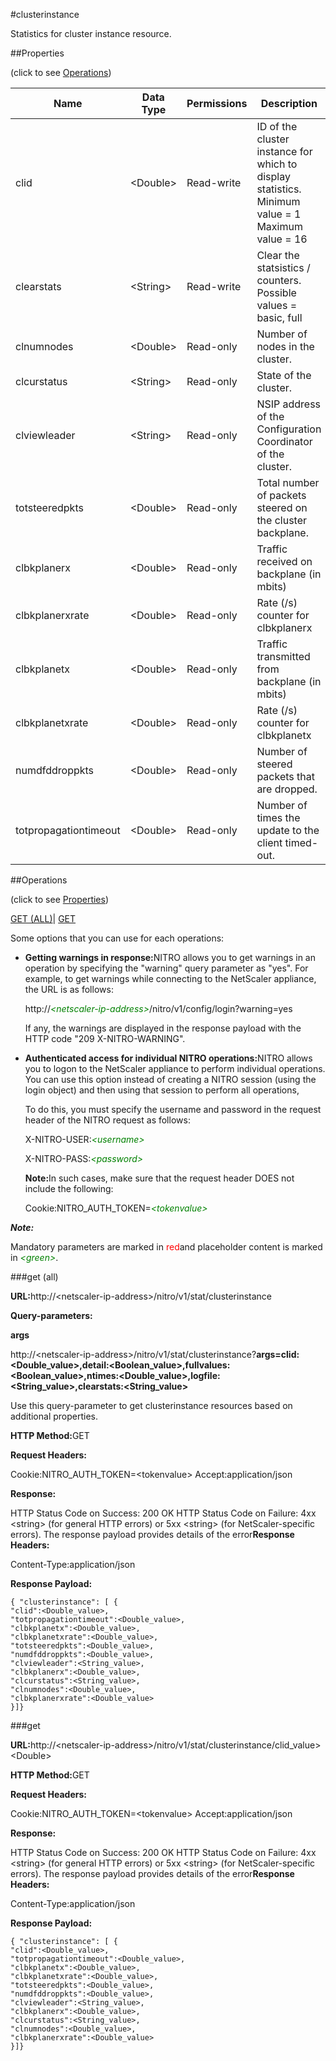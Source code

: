 #clusterinstance

Statistics for cluster instance resource.


##Properties 
<span>(click to see [Operations](#opera))</span>


<table><thead><tr><th>Name</th><th>Data Type</th><th>Permissions</th><th>Description</th></tr></thead><tbody><tr><td>clid</td><td>&lt;Double></td><td>Read-write</td><td>ID of the cluster instance for which to display statistics.<br>Minimum value = 1<br>Maximum value = 16</td></tr><tr><td>clearstats</td><td>&lt;String></td><td>Read-write</td><td>Clear the statsistics / counters.<br>Possible values = basic, full</td></tr><tr><td>clnumnodes</td><td>&lt;Double></td><td>Read-only</td><td>Number of nodes in the cluster.</td></tr><tr><td>clcurstatus</td><td>&lt;String></td><td>Read-only</td><td>State of the cluster.</td></tr><tr><td>clviewleader</td><td>&lt;String></td><td>Read-only</td><td>NSIP address of the Configuration Coordinator of the cluster.</td></tr><tr><td>totsteeredpkts</td><td>&lt;Double></td><td>Read-only</td><td>Total number of packets steered on the cluster backplane.</td></tr><tr><td>clbkplanerx</td><td>&lt;Double></td><td>Read-only</td><td>Traffic received on backplane (in mbits)</td></tr><tr><td>clbkplanerxrate</td><td>&lt;Double></td><td>Read-only</td><td>Rate (/s) counter for clbkplanerx</td></tr><tr><td>clbkplanetx</td><td>&lt;Double></td><td>Read-only</td><td>Traffic transmitted from backplane (in mbits)</td></tr><tr><td>clbkplanetxrate</td><td>&lt;Double></td><td>Read-only</td><td>Rate (/s) counter for clbkplanetx</td></tr><tr><td>numdfddroppkts</td><td>&lt;Double></td><td>Read-only</td><td>Number of steered packets that are dropped.</td></tr><tr><td>totpropagationtimeout</td><td>&lt;Double></td><td>Read-only</td><td>Number of times the update to the client timed-out.</td></tr></tbody></table>
##Operations 
<span>(click to see [Properties](#prope))</span>


[GET (ALL)](#get-)| [GET]()


Some options that you can use for each operations:
<ul><li><p><b>Getting warnings in response:</b>NITRO allows you to get warnings in an operation by specifying the "warning" query parameter as "yes". For example, to get warnings while connecting to the NetScaler appliance, the URL is as follows:</p><p>http://<span style="color:green;font-style:italic;">&lt;netscaler-ip-address&gt;</span>/nitro/v1/config/login?warning=yes</p><p>If any, the warnings are displayed in the response payload with the HTTP code "209 X-NITRO-WARNING".</p></li><li><p><b>Authenticated access for individual NITRO operations:</b>NITRO allows you to logon to the NetScaler appliance to perform individual operations. You can use this option instead of creating a NITRO session (using the login object) and then using that session to perform all operations,</p><p>To do this, you must specify the username and password in the request header of the NITRO request as follows:</p><p>X-NITRO-USER:<span style="color:green;font-style:italic;">&lt;username&gt;</span></p><p>X-NITRO-PASS:<span style="color:green;font-style:italic;">&lt;password&gt;</span></p><p><b>Note:</b>In such cases, make sure that the request header DOES not include the following:</p><p>Cookie:NITRO_AUTH_TOKEN=<span style="color:green;font-style:italic;">&lt;tokenvalue&gt;</span></p></li></ul>



***Note:*** 
Mandatory parameters are marked in <span style="color:#FF0000;">red</span>and placeholder content is marked in <span style="color:green;font-style:italic">&lt;green&gt;</span>.

###get (all)



<b>URL:</b>http://&lt;netscaler-ip-address&gt;/nitro/v1/stat/clusterinstance
<b>Query-parameters:</b>
<b>args</b>
http://&lt;netscaler-ip-address&gt;/nitro/v1/stat/clusterinstance?<b>args=clid:&lt;Double_value&gt;,detail:&lt;Boolean_value&gt;,fullvalues:&lt;Boolean_value&gt;,ntimes:&lt;Double_value&gt;,logfile:&lt;String_value&gt;,clearstats:&lt;String_value&gt;</b>
Use this query-parameter to get clusterinstance resources based on additional properties.



<b>HTTP Method:</b>GET
<b>Request Headers:</b>

Cookie:NITRO_AUTH_TOKEN=&lt;tokenvalue&gt;Accept:application/json

<b>Response:</b>
HTTP Status Code on Success: 200 OKHTTP Status Code on Failure: 4xx &lt;string&gt; (for general HTTP errors) or 5xx &lt;string&gt; (for NetScaler-specific errors). The response payload provides details of the error<b>Response Headers:</b>

Content-Type:application/json

<b>Response Payload: </b>```{ "clusterinstance": [ {"clid":<Double_value>,"totpropagationtimeout":<Double_value>,"clbkplanetx":<Double_value>,"clbkplanetxrate":<Double_value>,"totsteeredpkts":<Double_value>,"numdfddroppkts":<Double_value>,"clviewleader":<String_value>,"clbkplanerx":<Double_value>,"clcurstatus":<String_value>,"clnumnodes":<Double_value>,"clbkplanerxrate":<Double_value>}]}```



###get



<b>URL:</b>http://&lt;netscaler-ip-address&gt;/nitro/v1/stat/clusterinstance/clid_value&gt;&lt;Double&gt;
<b>HTTP Method:</b>GET
<b>Request Headers:</b>

Cookie:NITRO_AUTH_TOKEN=&lt;tokenvalue&gt;Accept:application/json

<b>Response:</b>
HTTP Status Code on Success: 200 OKHTTP Status Code on Failure: 4xx &lt;string&gt; (for general HTTP errors) or 5xx &lt;string&gt; (for NetScaler-specific errors). The response payload provides details of the error<b>Response Headers:</b>

Content-Type:application/json

<b>Response Payload: </b>```{ "clusterinstance": [ {"clid":<Double_value>,"totpropagationtimeout":<Double_value>,"clbkplanetx":<Double_value>,"clbkplanetxrate":<Double_value>,"totsteeredpkts":<Double_value>,"numdfddroppkts":<Double_value>,"clviewleader":<String_value>,"clbkplanerx":<Double_value>,"clcurstatus":<String_value>,"clnumnodes":<Double_value>,"clbkplanerxrate":<Double_value>}]}```



